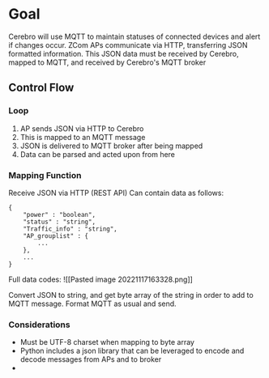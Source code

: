 # Goal
Cerebro will use MQTT to maintain statuses of connected devices and alert if changes occur.
ZCom APs communicate via HTTP, transferring JSON formatted information. 
This JSON data must be received by Cerebro, mapped to MQTT, and received by Cerebro's MQTT broker

## Control Flow
### Loop
1. AP sends JSON via HTTP to Cerebro
2. This is mapped to an MQTT message
3. JSON is delivered to MQTT broker after being mapped
4. Data can be parsed and acted upon from here

### Mapping Function
Receive JSON via HTTP (REST API)
Can contain data as follows:
```
{
	"power" : "boolean",
	"status" : "string",
	"Traffic_info" : "string",
	"AP_grouplist" : {
		...
	},
	...
}
```

Full data codes:
![[Pasted image 20221117163328.png]]

Convert JSON to string, and get byte array of the string in order to add to MQTT message. Format MQTT as usual and send.

### Considerations
- Must be UTF-8 charset when mapping to byte array
- Python includes a json library that can be leveraged to encode and decode messages from APs and to broker
- 